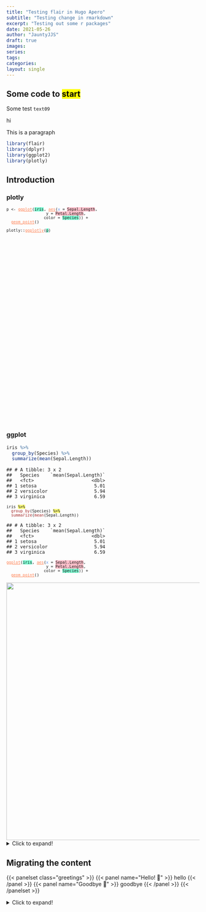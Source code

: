 ```yaml
---
title: "Testing flair in Hugo Apero"
subtitle: "Testing change in rmarkdown"
excerpt: "Testing out some r packages"
date: 2021-05-26
author: "JauntyJJS"
draft: true
images:
series:
tags:
categories:
layout: single
---
```


<script src="{{< blogdown/postref >}}index_files/clipboard/clipboard.min.js"></script>
<link href="{{< blogdown/postref >}}index_files/xaringanExtra-clipboard/xaringanExtra-clipboard.css" rel="stylesheet" />
<script src="{{< blogdown/postref >}}index_files/xaringanExtra-clipboard/xaringanExtra-clipboard.js"></script>
<script>window.xaringanExtraClipboard(null, {"button":"<i class=\"fa fa-clipboard\"><\/i> Copy Code","success":"<i class=\"fa fa-check\" style=\"color: #90BE6D\"><\/i> Copied!","error":"Press Ctrl+C to Copy"})</script>
<link href="{{< blogdown/postref >}}index_files/font-awesome/css/all.css" rel="stylesheet" />
<link href="{{< blogdown/postref >}}index_files/font-awesome/css/v4-shims.css" rel="stylesheet" />
<script src="{{< blogdown/postref >}}index_files/htmlwidgets/htmlwidgets.js"></script>
<script src="{{< blogdown/postref >}}index_files/plotly-binding/plotly.js"></script>
<script src="{{< blogdown/postref >}}index_files/typedarray/typedarray.min.js"></script>
<script src="{{< blogdown/postref >}}index_files/jquery/jquery.min.js"></script>
<link href="{{< blogdown/postref >}}index_files/crosstalk/css/crosstalk.css" rel="stylesheet" />
<script src="{{< blogdown/postref >}}index_files/crosstalk/js/crosstalk.min.js"></script>
<link href="{{< blogdown/postref >}}index_files/plotly-htmlwidgets-css/plotly-htmlwidgets.css" rel="stylesheet" />
<script src="{{< blogdown/postref >}}index_files/plotly-main/plotly-latest.min.js"></script>

## Some code to <mark class="black_red">start</mark>

Some test `text09`

hi <i class="fas fa-hands-helping"></i>

<p class="blue">
This is a paragraph
</p>

``` r
library(flair)
library(dplyr)
library(ggplot2)
library(plotly)
```

## Introduction

### plotly

<pre><code class='language-r'><code>p <- <span style="color:Coral;text-decoration:underline">ggplot</span>(<span style="background-color:Aquamarine">iris</span>, <span style="color:Coral;text-decoration:underline">aes</span>(<span style="color:CornflowerBlue">x</span> = <span style="background-color:Aquamarine"><span style="background-color:pink">Sepal.Length</span></span>, <br>&nbsp;&nbsp;&nbsp;&nbsp;&nbsp;&nbsp;&nbsp;&nbsp;&nbsp;&nbsp;&nbsp;&nbsp;&nbsp;&nbsp;&nbsp;&nbsp;&nbsp;y = <span style="background-color:Aquamarine"><span style="background-color:pink">Petal.Length</span></span>, <br>&nbsp;&nbsp;&nbsp;&nbsp;&nbsp;&nbsp;&nbsp;&nbsp;&nbsp;&nbsp;&nbsp;&nbsp;&nbsp;&nbsp;&nbsp;&nbsp;color = <span style="background-color:Aquamarine">Species</span>)) +<br>&nbsp;&nbsp;<span style="color:Coral;text-decoration:underline">geom_point</span>()<br><br>plotly::<span style="color:Coral;text-decoration:underline">ggplotly</span>(<span style="background-color:Aquamarine">p</span>)</code></code></pre>
<div id="htmlwidget-1" style="width:672px;height:480px;" class="plotly html-widget"></div>
<script type="application/json" data-for="htmlwidget-1">{"x":{"data":[{"x":[5.1,4.9,4.7,4.6,5,5.4,4.6,5,4.4,4.9,5.4,4.8,4.8,4.3,5.8,5.7,5.4,5.1,5.7,5.1,5.4,5.1,4.6,5.1,4.8,5,5,5.2,5.2,4.7,4.8,5.4,5.2,5.5,4.9,5,5.5,4.9,4.4,5.1,5,4.5,4.4,5,5.1,4.8,5.1,4.6,5.3,5],"y":[1.4,1.4,1.3,1.5,1.4,1.7,1.4,1.5,1.4,1.5,1.5,1.6,1.4,1.1,1.2,1.5,1.3,1.4,1.7,1.5,1.7,1.5,1,1.7,1.9,1.6,1.6,1.5,1.4,1.6,1.6,1.5,1.5,1.4,1.5,1.2,1.3,1.4,1.3,1.5,1.3,1.3,1.3,1.6,1.9,1.4,1.6,1.4,1.5,1.4],"text":["Sepal.Length: 5.1<br />Petal.Length: 1.4<br />Species: setosa","Sepal.Length: 4.9<br />Petal.Length: 1.4<br />Species: setosa","Sepal.Length: 4.7<br />Petal.Length: 1.3<br />Species: setosa","Sepal.Length: 4.6<br />Petal.Length: 1.5<br />Species: setosa","Sepal.Length: 5.0<br />Petal.Length: 1.4<br />Species: setosa","Sepal.Length: 5.4<br />Petal.Length: 1.7<br />Species: setosa","Sepal.Length: 4.6<br />Petal.Length: 1.4<br />Species: setosa","Sepal.Length: 5.0<br />Petal.Length: 1.5<br />Species: setosa","Sepal.Length: 4.4<br />Petal.Length: 1.4<br />Species: setosa","Sepal.Length: 4.9<br />Petal.Length: 1.5<br />Species: setosa","Sepal.Length: 5.4<br />Petal.Length: 1.5<br />Species: setosa","Sepal.Length: 4.8<br />Petal.Length: 1.6<br />Species: setosa","Sepal.Length: 4.8<br />Petal.Length: 1.4<br />Species: setosa","Sepal.Length: 4.3<br />Petal.Length: 1.1<br />Species: setosa","Sepal.Length: 5.8<br />Petal.Length: 1.2<br />Species: setosa","Sepal.Length: 5.7<br />Petal.Length: 1.5<br />Species: setosa","Sepal.Length: 5.4<br />Petal.Length: 1.3<br />Species: setosa","Sepal.Length: 5.1<br />Petal.Length: 1.4<br />Species: setosa","Sepal.Length: 5.7<br />Petal.Length: 1.7<br />Species: setosa","Sepal.Length: 5.1<br />Petal.Length: 1.5<br />Species: setosa","Sepal.Length: 5.4<br />Petal.Length: 1.7<br />Species: setosa","Sepal.Length: 5.1<br />Petal.Length: 1.5<br />Species: setosa","Sepal.Length: 4.6<br />Petal.Length: 1.0<br />Species: setosa","Sepal.Length: 5.1<br />Petal.Length: 1.7<br />Species: setosa","Sepal.Length: 4.8<br />Petal.Length: 1.9<br />Species: setosa","Sepal.Length: 5.0<br />Petal.Length: 1.6<br />Species: setosa","Sepal.Length: 5.0<br />Petal.Length: 1.6<br />Species: setosa","Sepal.Length: 5.2<br />Petal.Length: 1.5<br />Species: setosa","Sepal.Length: 5.2<br />Petal.Length: 1.4<br />Species: setosa","Sepal.Length: 4.7<br />Petal.Length: 1.6<br />Species: setosa","Sepal.Length: 4.8<br />Petal.Length: 1.6<br />Species: setosa","Sepal.Length: 5.4<br />Petal.Length: 1.5<br />Species: setosa","Sepal.Length: 5.2<br />Petal.Length: 1.5<br />Species: setosa","Sepal.Length: 5.5<br />Petal.Length: 1.4<br />Species: setosa","Sepal.Length: 4.9<br />Petal.Length: 1.5<br />Species: setosa","Sepal.Length: 5.0<br />Petal.Length: 1.2<br />Species: setosa","Sepal.Length: 5.5<br />Petal.Length: 1.3<br />Species: setosa","Sepal.Length: 4.9<br />Petal.Length: 1.4<br />Species: setosa","Sepal.Length: 4.4<br />Petal.Length: 1.3<br />Species: setosa","Sepal.Length: 5.1<br />Petal.Length: 1.5<br />Species: setosa","Sepal.Length: 5.0<br />Petal.Length: 1.3<br />Species: setosa","Sepal.Length: 4.5<br />Petal.Length: 1.3<br />Species: setosa","Sepal.Length: 4.4<br />Petal.Length: 1.3<br />Species: setosa","Sepal.Length: 5.0<br />Petal.Length: 1.6<br />Species: setosa","Sepal.Length: 5.1<br />Petal.Length: 1.9<br />Species: setosa","Sepal.Length: 4.8<br />Petal.Length: 1.4<br />Species: setosa","Sepal.Length: 5.1<br />Petal.Length: 1.6<br />Species: setosa","Sepal.Length: 4.6<br />Petal.Length: 1.4<br />Species: setosa","Sepal.Length: 5.3<br />Petal.Length: 1.5<br />Species: setosa","Sepal.Length: 5.0<br />Petal.Length: 1.4<br />Species: setosa"],"type":"scatter","mode":"markers","marker":{"autocolorscale":false,"color":"rgba(248,118,109,1)","opacity":1,"size":5.66929133858268,"symbol":"circle","line":{"width":1.88976377952756,"color":"rgba(248,118,109,1)"}},"hoveron":"points","name":"setosa","legendgroup":"setosa","showlegend":true,"xaxis":"x","yaxis":"y","hoverinfo":"text","frame":null},{"x":[7,6.4,6.9,5.5,6.5,5.7,6.3,4.9,6.6,5.2,5,5.9,6,6.1,5.6,6.7,5.6,5.8,6.2,5.6,5.9,6.1,6.3,6.1,6.4,6.6,6.8,6.7,6,5.7,5.5,5.5,5.8,6,5.4,6,6.7,6.3,5.6,5.5,5.5,6.1,5.8,5,5.6,5.7,5.7,6.2,5.1,5.7],"y":[4.7,4.5,4.9,4,4.6,4.5,4.7,3.3,4.6,3.9,3.5,4.2,4,4.7,3.6,4.4,4.5,4.1,4.5,3.9,4.8,4,4.9,4.7,4.3,4.4,4.8,5,4.5,3.5,3.8,3.7,3.9,5.1,4.5,4.5,4.7,4.4,4.1,4,4.4,4.6,4,3.3,4.2,4.2,4.2,4.3,3,4.1],"text":["Sepal.Length: 7.0<br />Petal.Length: 4.7<br />Species: versicolor","Sepal.Length: 6.4<br />Petal.Length: 4.5<br />Species: versicolor","Sepal.Length: 6.9<br />Petal.Length: 4.9<br />Species: versicolor","Sepal.Length: 5.5<br />Petal.Length: 4.0<br />Species: versicolor","Sepal.Length: 6.5<br />Petal.Length: 4.6<br />Species: versicolor","Sepal.Length: 5.7<br />Petal.Length: 4.5<br />Species: versicolor","Sepal.Length: 6.3<br />Petal.Length: 4.7<br />Species: versicolor","Sepal.Length: 4.9<br />Petal.Length: 3.3<br />Species: versicolor","Sepal.Length: 6.6<br />Petal.Length: 4.6<br />Species: versicolor","Sepal.Length: 5.2<br />Petal.Length: 3.9<br />Species: versicolor","Sepal.Length: 5.0<br />Petal.Length: 3.5<br />Species: versicolor","Sepal.Length: 5.9<br />Petal.Length: 4.2<br />Species: versicolor","Sepal.Length: 6.0<br />Petal.Length: 4.0<br />Species: versicolor","Sepal.Length: 6.1<br />Petal.Length: 4.7<br />Species: versicolor","Sepal.Length: 5.6<br />Petal.Length: 3.6<br />Species: versicolor","Sepal.Length: 6.7<br />Petal.Length: 4.4<br />Species: versicolor","Sepal.Length: 5.6<br />Petal.Length: 4.5<br />Species: versicolor","Sepal.Length: 5.8<br />Petal.Length: 4.1<br />Species: versicolor","Sepal.Length: 6.2<br />Petal.Length: 4.5<br />Species: versicolor","Sepal.Length: 5.6<br />Petal.Length: 3.9<br />Species: versicolor","Sepal.Length: 5.9<br />Petal.Length: 4.8<br />Species: versicolor","Sepal.Length: 6.1<br />Petal.Length: 4.0<br />Species: versicolor","Sepal.Length: 6.3<br />Petal.Length: 4.9<br />Species: versicolor","Sepal.Length: 6.1<br />Petal.Length: 4.7<br />Species: versicolor","Sepal.Length: 6.4<br />Petal.Length: 4.3<br />Species: versicolor","Sepal.Length: 6.6<br />Petal.Length: 4.4<br />Species: versicolor","Sepal.Length: 6.8<br />Petal.Length: 4.8<br />Species: versicolor","Sepal.Length: 6.7<br />Petal.Length: 5.0<br />Species: versicolor","Sepal.Length: 6.0<br />Petal.Length: 4.5<br />Species: versicolor","Sepal.Length: 5.7<br />Petal.Length: 3.5<br />Species: versicolor","Sepal.Length: 5.5<br />Petal.Length: 3.8<br />Species: versicolor","Sepal.Length: 5.5<br />Petal.Length: 3.7<br />Species: versicolor","Sepal.Length: 5.8<br />Petal.Length: 3.9<br />Species: versicolor","Sepal.Length: 6.0<br />Petal.Length: 5.1<br />Species: versicolor","Sepal.Length: 5.4<br />Petal.Length: 4.5<br />Species: versicolor","Sepal.Length: 6.0<br />Petal.Length: 4.5<br />Species: versicolor","Sepal.Length: 6.7<br />Petal.Length: 4.7<br />Species: versicolor","Sepal.Length: 6.3<br />Petal.Length: 4.4<br />Species: versicolor","Sepal.Length: 5.6<br />Petal.Length: 4.1<br />Species: versicolor","Sepal.Length: 5.5<br />Petal.Length: 4.0<br />Species: versicolor","Sepal.Length: 5.5<br />Petal.Length: 4.4<br />Species: versicolor","Sepal.Length: 6.1<br />Petal.Length: 4.6<br />Species: versicolor","Sepal.Length: 5.8<br />Petal.Length: 4.0<br />Species: versicolor","Sepal.Length: 5.0<br />Petal.Length: 3.3<br />Species: versicolor","Sepal.Length: 5.6<br />Petal.Length: 4.2<br />Species: versicolor","Sepal.Length: 5.7<br />Petal.Length: 4.2<br />Species: versicolor","Sepal.Length: 5.7<br />Petal.Length: 4.2<br />Species: versicolor","Sepal.Length: 6.2<br />Petal.Length: 4.3<br />Species: versicolor","Sepal.Length: 5.1<br />Petal.Length: 3.0<br />Species: versicolor","Sepal.Length: 5.7<br />Petal.Length: 4.1<br />Species: versicolor"],"type":"scatter","mode":"markers","marker":{"autocolorscale":false,"color":"rgba(0,186,56,1)","opacity":1,"size":5.66929133858268,"symbol":"circle","line":{"width":1.88976377952756,"color":"rgba(0,186,56,1)"}},"hoveron":"points","name":"versicolor","legendgroup":"versicolor","showlegend":true,"xaxis":"x","yaxis":"y","hoverinfo":"text","frame":null},{"x":[6.3,5.8,7.1,6.3,6.5,7.6,4.9,7.3,6.7,7.2,6.5,6.4,6.8,5.7,5.8,6.4,6.5,7.7,7.7,6,6.9,5.6,7.7,6.3,6.7,7.2,6.2,6.1,6.4,7.2,7.4,7.9,6.4,6.3,6.1,7.7,6.3,6.4,6,6.9,6.7,6.9,5.8,6.8,6.7,6.7,6.3,6.5,6.2,5.9],"y":[6,5.1,5.9,5.6,5.8,6.6,4.5,6.3,5.8,6.1,5.1,5.3,5.5,5,5.1,5.3,5.5,6.7,6.9,5,5.7,4.9,6.7,4.9,5.7,6,4.8,4.9,5.6,5.8,6.1,6.4,5.6,5.1,5.6,6.1,5.6,5.5,4.8,5.4,5.6,5.1,5.1,5.9,5.7,5.2,5,5.2,5.4,5.1],"text":["Sepal.Length: 6.3<br />Petal.Length: 6.0<br />Species: virginica","Sepal.Length: 5.8<br />Petal.Length: 5.1<br />Species: virginica","Sepal.Length: 7.1<br />Petal.Length: 5.9<br />Species: virginica","Sepal.Length: 6.3<br />Petal.Length: 5.6<br />Species: virginica","Sepal.Length: 6.5<br />Petal.Length: 5.8<br />Species: virginica","Sepal.Length: 7.6<br />Petal.Length: 6.6<br />Species: virginica","Sepal.Length: 4.9<br />Petal.Length: 4.5<br />Species: virginica","Sepal.Length: 7.3<br />Petal.Length: 6.3<br />Species: virginica","Sepal.Length: 6.7<br />Petal.Length: 5.8<br />Species: virginica","Sepal.Length: 7.2<br />Petal.Length: 6.1<br />Species: virginica","Sepal.Length: 6.5<br />Petal.Length: 5.1<br />Species: virginica","Sepal.Length: 6.4<br />Petal.Length: 5.3<br />Species: virginica","Sepal.Length: 6.8<br />Petal.Length: 5.5<br />Species: virginica","Sepal.Length: 5.7<br />Petal.Length: 5.0<br />Species: virginica","Sepal.Length: 5.8<br />Petal.Length: 5.1<br />Species: virginica","Sepal.Length: 6.4<br />Petal.Length: 5.3<br />Species: virginica","Sepal.Length: 6.5<br />Petal.Length: 5.5<br />Species: virginica","Sepal.Length: 7.7<br />Petal.Length: 6.7<br />Species: virginica","Sepal.Length: 7.7<br />Petal.Length: 6.9<br />Species: virginica","Sepal.Length: 6.0<br />Petal.Length: 5.0<br />Species: virginica","Sepal.Length: 6.9<br />Petal.Length: 5.7<br />Species: virginica","Sepal.Length: 5.6<br />Petal.Length: 4.9<br />Species: virginica","Sepal.Length: 7.7<br />Petal.Length: 6.7<br />Species: virginica","Sepal.Length: 6.3<br />Petal.Length: 4.9<br />Species: virginica","Sepal.Length: 6.7<br />Petal.Length: 5.7<br />Species: virginica","Sepal.Length: 7.2<br />Petal.Length: 6.0<br />Species: virginica","Sepal.Length: 6.2<br />Petal.Length: 4.8<br />Species: virginica","Sepal.Length: 6.1<br />Petal.Length: 4.9<br />Species: virginica","Sepal.Length: 6.4<br />Petal.Length: 5.6<br />Species: virginica","Sepal.Length: 7.2<br />Petal.Length: 5.8<br />Species: virginica","Sepal.Length: 7.4<br />Petal.Length: 6.1<br />Species: virginica","Sepal.Length: 7.9<br />Petal.Length: 6.4<br />Species: virginica","Sepal.Length: 6.4<br />Petal.Length: 5.6<br />Species: virginica","Sepal.Length: 6.3<br />Petal.Length: 5.1<br />Species: virginica","Sepal.Length: 6.1<br />Petal.Length: 5.6<br />Species: virginica","Sepal.Length: 7.7<br />Petal.Length: 6.1<br />Species: virginica","Sepal.Length: 6.3<br />Petal.Length: 5.6<br />Species: virginica","Sepal.Length: 6.4<br />Petal.Length: 5.5<br />Species: virginica","Sepal.Length: 6.0<br />Petal.Length: 4.8<br />Species: virginica","Sepal.Length: 6.9<br />Petal.Length: 5.4<br />Species: virginica","Sepal.Length: 6.7<br />Petal.Length: 5.6<br />Species: virginica","Sepal.Length: 6.9<br />Petal.Length: 5.1<br />Species: virginica","Sepal.Length: 5.8<br />Petal.Length: 5.1<br />Species: virginica","Sepal.Length: 6.8<br />Petal.Length: 5.9<br />Species: virginica","Sepal.Length: 6.7<br />Petal.Length: 5.7<br />Species: virginica","Sepal.Length: 6.7<br />Petal.Length: 5.2<br />Species: virginica","Sepal.Length: 6.3<br />Petal.Length: 5.0<br />Species: virginica","Sepal.Length: 6.5<br />Petal.Length: 5.2<br />Species: virginica","Sepal.Length: 6.2<br />Petal.Length: 5.4<br />Species: virginica","Sepal.Length: 5.9<br />Petal.Length: 5.1<br />Species: virginica"],"type":"scatter","mode":"markers","marker":{"autocolorscale":false,"color":"rgba(97,156,255,1)","opacity":1,"size":5.66929133858268,"symbol":"circle","line":{"width":1.88976377952756,"color":"rgba(97,156,255,1)"}},"hoveron":"points","name":"virginica","legendgroup":"virginica","showlegend":true,"xaxis":"x","yaxis":"y","hoverinfo":"text","frame":null}],"layout":{"margin":{"t":26.2283105022831,"r":7.30593607305936,"b":40.1826484018265,"l":31.4155251141553},"plot_bgcolor":"rgba(235,235,235,1)","paper_bgcolor":"rgba(255,255,255,1)","font":{"color":"rgba(0,0,0,1)","family":"","size":14.6118721461187},"xaxis":{"domain":[0,1],"automargin":true,"type":"linear","autorange":false,"range":[4.12,8.08],"tickmode":"array","ticktext":["5","6","7","8"],"tickvals":[5,6,7,8],"categoryorder":"array","categoryarray":["5","6","7","8"],"nticks":null,"ticks":"outside","tickcolor":"rgba(51,51,51,1)","ticklen":3.65296803652968,"tickwidth":0.66417600664176,"showticklabels":true,"tickfont":{"color":"rgba(77,77,77,1)","family":"","size":11.689497716895},"tickangle":-0,"showline":false,"linecolor":null,"linewidth":0,"showgrid":true,"gridcolor":"rgba(255,255,255,1)","gridwidth":0.66417600664176,"zeroline":false,"anchor":"y","title":{"text":"Sepal.Length","font":{"color":"rgba(0,0,0,1)","family":"","size":14.6118721461187}},"hoverformat":".2f"},"yaxis":{"domain":[0,1],"automargin":true,"type":"linear","autorange":false,"range":[0.705,7.195],"tickmode":"array","ticktext":["2","4","6"],"tickvals":[2,4,6],"categoryorder":"array","categoryarray":["2","4","6"],"nticks":null,"ticks":"outside","tickcolor":"rgba(51,51,51,1)","ticklen":3.65296803652968,"tickwidth":0.66417600664176,"showticklabels":true,"tickfont":{"color":"rgba(77,77,77,1)","family":"","size":11.689497716895},"tickangle":-0,"showline":false,"linecolor":null,"linewidth":0,"showgrid":true,"gridcolor":"rgba(255,255,255,1)","gridwidth":0.66417600664176,"zeroline":false,"anchor":"x","title":{"text":"Petal.Length","font":{"color":"rgba(0,0,0,1)","family":"","size":14.6118721461187}},"hoverformat":".2f"},"shapes":[{"type":"rect","fillcolor":null,"line":{"color":null,"width":0,"linetype":[]},"yref":"paper","xref":"paper","x0":0,"x1":1,"y0":0,"y1":1}],"showlegend":true,"legend":{"bgcolor":"rgba(255,255,255,1)","bordercolor":"transparent","borderwidth":1.88976377952756,"font":{"color":"rgba(0,0,0,1)","family":"","size":11.689497716895},"y":0.96751968503937},"annotations":[{"text":"Species","x":1.02,"y":1,"showarrow":false,"ax":0,"ay":0,"font":{"color":"rgba(0,0,0,1)","family":"","size":14.6118721461187},"xref":"paper","yref":"paper","textangle":-0,"xanchor":"left","yanchor":"bottom","legendTitle":true}],"hovermode":"closest","barmode":"relative"},"config":{"doubleClick":"reset","showSendToCloud":false},"source":"A","attrs":{"36347f3c202e":{"x":{},"y":{},"colour":{},"type":"scatter"}},"cur_data":"36347f3c202e","visdat":{"36347f3c202e":["function (y) ","x"]},"highlight":{"on":"plotly_click","persistent":false,"dynamic":false,"selectize":false,"opacityDim":0.2,"selected":{"opacity":1},"debounce":0},"shinyEvents":["plotly_hover","plotly_click","plotly_selected","plotly_relayout","plotly_brushed","plotly_brushing","plotly_clickannotation","plotly_doubleclick","plotly_deselect","plotly_afterplot","plotly_sunburstclick"],"base_url":"https://plot.ly"},"evals":[],"jsHooks":[]}</script>

### ggplot

``` r
iris %>%
  group_by(Species) %>%
  summarize(mean(Sepal.Length))
```

    ## # A tibble: 3 x 2
    ##   Species    `mean(Sepal.Length)`
    ##   <fct>                     <dbl>
    ## 1 setosa                     5.01
    ## 2 versicolor                 5.94
    ## 3 virginica                  6.59

<pre><code class='language-r'><code>iris <span style="background-color:#ffff7f">%>%</span><br>&nbsp;&nbsp;<span style="color:brown">group_by</span>(Species) <span style="background-color:#ffff7f">%>%</span><br>&nbsp;&nbsp;<span style="color:brown">summarize</span>(<span style="color:brown">mean</span>(Sepal.Length))</code></code></pre>


    ## # A tibble: 3 x 2
    ##   Species    `mean(Sepal.Length)`
    ##   <fct>                     <dbl>
    ## 1 setosa                     5.01
    ## 2 versicolor                 5.94
    ## 3 virginica                  6.59

<pre><code class='language-r'><code><span style="color:Coral;text-decoration:underline">ggplot</span>(<span style="background-color:Aquamarine">iris</span>, <span style="color:Coral;text-decoration:underline">aes</span>(<span style="color:CornflowerBlue">x</span> = <span style="background-color:Aquamarine"><span style="background-color:pink">Sepal.Length</span></span>, <br>&nbsp;&nbsp;&nbsp;&nbsp;&nbsp;&nbsp;&nbsp;&nbsp;&nbsp;&nbsp;&nbsp;&nbsp;&nbsp;&nbsp;&nbsp;&nbsp;&nbsp;y = <span style="background-color:Aquamarine"><span style="background-color:pink">Petal.Length</span></span>, <br>&nbsp;&nbsp;&nbsp;&nbsp;&nbsp;&nbsp;&nbsp;&nbsp;&nbsp;&nbsp;&nbsp;&nbsp;&nbsp;&nbsp;&nbsp;&nbsp;color = <span style="background-color:Aquamarine">Species</span>)) +<br>&nbsp;&nbsp;<span style="color:Coral;text-decoration:underline">geom_point</span>()</code></code></pre>

<img src="{{< blogdown/postref >}}index_files/figure-html/how_to_ggplot-flaired-1.png" width="672" style="display: block; margin: auto;" />

<details>
<summary>
Click to expand!
</summary>

``` r
mtcars[1:5, "mpg"]
```

    ## [1] 21.0 21.0 22.8 21.4 18.7

</details>

## Migrating the content

{{< panelset class="greetings" >}}
{{< panel name="Hello! :wave:" >}}
  hello
{{< /panel >}}
{{< panel name="Goodbye :dash:" >}}
  goodbye
{{< /panel >}}
{{< /panelset >}}

<details>
<summary>
Click to expand!
</summary>

``` r
    ― Checking netlify.toml...
    ○ Found HUGO_VERSION = 0.82.1 in [build] context of netlify.toml.
    | Checking that Netlify & local Hugo versions match...
    | Mismatch found:  blogdown is using Hugo version (0.69.2) to build site locally.  Netlify is using Hugo version (0.82.1) to build site.
    ● [TODO] Option 1: Change HUGO_VERSION = "0.69.2" in netlify.toml to match local version.
    ● [TODO] Option 2: Use blogdown::install_hugo("0.82.1") to match Netlify version, and set options(blogdown.hugo.version = "0.82.1") in .Rprofile to pin this Hugo version (also remember to restart R).
    | Checking that Netlify & local Hugo publish directories match...
    ○ Good to go - blogdown and Netlify are using the same publish directory: public
    ― Check complete: netlify.toml
```

</details>

